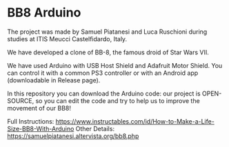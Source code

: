 # BB8 Arduino

The project was made by Samuel Piatanesi and Luca Ruschioni during studies at ITIS Meucci Castelfidardo, Italy.

We have developed a clone of BB-8, the famous droid of Star Wars VII.

We have used Arduino with USB Host Shield and Adafruit Motor Shield. You can control it with a common PS3 controller or with an Android app (downloadable in Release page).

In this repository you can download the Arduino code: our project is OPEN-SOURCE, so you can edit the code and try to help us to improve the movement of our BB8!

Full Instructions: https://www.instructables.com/id/How-to-Make-a-Life-Size-BB8-With-Arduino
Other Details: https://samuelpiatanesi.altervista.org/bb8.php
